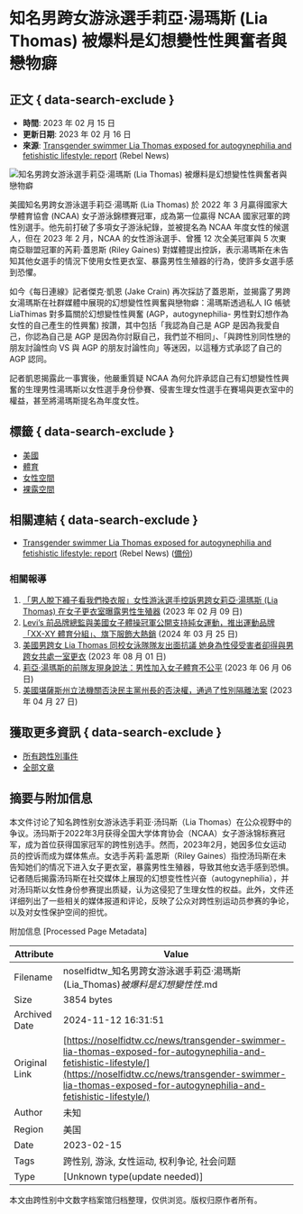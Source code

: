 # 知名男跨女游泳選手莉亞·湯瑪斯 (Lia Thomas) 被爆料是幻想變性性興奮者與戀物癖

## 正文 { data-search-exclude }


- **時間**: 2023 年 02 月 15 日
- **更新日期**: 2023 年 02 月 16 日
- **來源**: [Transgender swimmer Lia Thomas exposed for autogynephilia and fetishistic lifestyle: report](https://www.rebelnews.com/transgender_swimmer_lia_thomas_exposed_report) (Rebel News)

![知名男跨女游泳選手莉亞·湯瑪斯 (Lia Thomas) 被爆料是幻想變性性興奮者與戀物癖](https://archive.is/CmprG/48f7489a188815b06097c31e9e438e045f19decf.jpg)

美國知名男跨女游泳選手莉亞·湯瑪斯 (Lia Thomas) 於 2022 年 3 月贏得國家大學體育協會 (NCAA) 女子游泳錦標賽冠軍，成為第一位贏得 NCAA 國家冠軍的跨性別選手。他先前打破了多項女子游泳紀錄，並被提名為 NCAA 年度女性的候選人，但在 2023 年 2 月，NCAA 的女性游泳選手、曾獲 12 次全美冠軍與 5 次東南亞聯盟冠軍的芮莉·蓋恩斯 (Riley Gaines) 對媒體提出控訴，表示湯瑪斯在未告知其他女選手的情況下使用女性更衣室、暴露男性生殖器的行為，使許多女選手感到恐懼。

如今《每日連線》記者傑克·凱恩 (Jake Crain) 再次採訪了蓋恩斯，並揭露了男跨女湯瑪斯在社群媒體中展現的幻想變性性興奮與戀物癖：湯瑪斯透過私人 IG 帳號 LiaThimas 對多篇關於幻想變性性興奮 (AGP，autogynephilia- 男性對幻想作為女性的自己產生的性興奮) 按讚，其中包括「我認為自己是 AGP 是因為我愛自己，你認為自己是 AGP 是因為你討厭自己，我們並不相同」、「與跨性別同性戀的朋友討論性向 VS 與 AGP 的朋友討論性向」等迷因，以這種方式承認了自己的 AGP 認同。

記者凱恩揭露此一事實後，他嚴重質疑 NCAA 為何允許承認自己有幻想變性性興奮的生理男性湯瑪斯以女性選手身份參賽、侵害生理女性選手在賽場與更衣室中的權益，甚至將湯瑪斯提名為年度女性。

## 標籤 { data-search-exclude }
- [美國](/regions/%e7%be%8e%e5%9c%8b/)
- [體育](/tags/%e9%ab%94%e8%82%b2/)
- [女性空間](/tags/%e5%a5%b3%e6%80%a7%e7%a9%ba%e9%96%93/)
- [裸露空間](/tags/%e8%a3%b8%e9%9c%b2%e7%a9%ba%e9%96%93/)

## 相關連結 { data-search-exclude }
- [Transgender swimmer Lia Thomas exposed for autogynephilia and fetishistic lifestyle: report](https://www.rebelnews.com/transgender_swimmer_lia_thomas_exposed_report) (Rebel News) ([備份](https://archive.is/CmprG))

### 相關報導
1. [「男人脫下褲子看我們換衣服」女性游泳選手控訴男跨女莉亞·湯瑪斯 (Lia Thomas) 在女子更衣室曝露男性生殖器](https://noselfidtw.cc/news/man-dropping-his-pants-and-watching-us-undress-riley/) (2023 年 02 月 09 日)
2. [Levi’s 前品牌總監與美國女子體操冠軍公開支持純女運動，推出運動品牌「XX-XY 體育分組」、旗下服飾大熱銷](https://noselfidtw.cc/news/ex-levis-president-jennifer-sey-launches-xx-xy-athletics-for-womens-sports/) (2024 年 03 月 25 日)
3. [美國男跨女 Lia Thomas 同校女泳隊隊友出面抗議 她身為性侵受害者卻得與男跨女共處一室更衣](https://noselfidtw.cc/news/paula-scanlan-had-nightmares-after-sharing-locker-room-with-lia/) (2023 年 08 月 01 日)
4. [莉亞·湯瑪斯的前隊友現身說法：男性加入女子體育不公平](https://noselfidtw.cc/news/former-teammate-of-lia-thomas-unveils-herself/) (2023 年 06 月 06 日)
5. [美國堪薩斯州立法機關否決民主黨州長的否決權，通過了性別隔離法案](https://noselfidtw.cc/news/transgender-state-representative-moves-to-allow-sexual-attachment-to-children/) (2023 年 04 月 27 日)

## 獲取更多資訊 { data-search-exclude }
- [所有跨性別事件](https://noselfidtw.cc/news)
- [全部文章](https://noselfidtw.cc/post)

## 摘要与附加信息

<!-- tcd_abstract -->
本文件讨论了知名跨性别女游泳选手莉亚·汤玛斯（Lia Thomas）在公众视野中的争议。汤玛斯于2022年3月获得全国大学体育协会（NCAA）女子游泳锦标赛冠军，成为首位获得国家冠军的跨性别选手。然而，2023年2月，她因多位女运动员的控诉而成为媒体焦点。女选手芮莉·盖恩斯（Riley Gaines）指控汤玛斯在未告知她们的情况下进入女子更衣室，暴露男性生殖器，导致其他女选手感到恐惧。记者随后揭露汤玛斯在社交媒体上展现的幻想变性性兴奋（autogynephilia），并对汤玛斯以女性身份参赛提出质疑，认为这侵犯了生理女性的权益。此外，文件还详细列出了一些相关的媒体报道和评论，反映了公众对跨性别运动员参赛的争论，以及对女性保护空间的担忧。
<!-- tcd_abstract_end -->

附加信息 [Processed Page Metadata]

| Attribute       | Value                                  |
|-----------------|----------------------------------------|
| Filename        | noselfidtw_知名男跨女游泳選手莉亞·湯瑪斯(Lia_Thomas)_被爆料是幻想變性性_.md                             |
| Size            | 3854 bytes                           |
| Archived Date   | 2024-11-12 16:31:51                             |
| Original Link   | [https://noselfidtw.cc/news/transgender-swimmer-lia-thomas-exposed-for-autogynephilia-and-fetishistic-lifestyle/](https://noselfidtw.cc/news/transgender-swimmer-lia-thomas-exposed-for-autogynephilia-and-fetishistic-lifestyle/)                       |
| Author          | 未知                               |
| Region          | 美国                               |
| Date            | 2023-02-15                                 |
| Tags            | 跨性别, 游泳, 女性运动, 权利争论, 社会问题                                 |
| Type            | [Unknown type(update needed)]                                 |
<!-- tcd_table_end -->

本文由跨性别中文数字档案馆归档整理，仅供浏览。版权归原作者所有。
